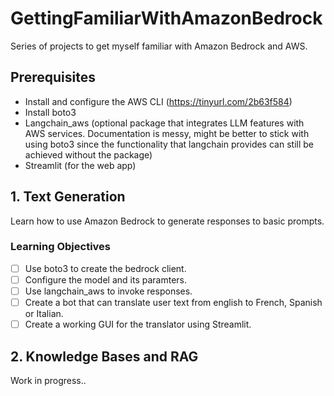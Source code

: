 # GettingFamiliarWithAmazonBedrock
Series of projects to get myself familiar with Amazon Bedrock and AWS.

## Prerequisites
- Install and configure the AWS CLI (https://tinyurl.com/2b63f584)
- Install boto3
- Langchain_aws (optional package that integrates LLM features with AWS services. Documentation is messy, might be better to stick with using boto3 since the functionality that langchain provides can still be achieved without the package)
- Streamlit (for the web app)

## 1. Text Generation
Learn how to use Amazon Bedrock to generate responses to basic prompts.
### Learning Objectives
- [ ] Use boto3 to create the bedrock client.
- [ ] Configure the model and its paramters.
- [ ] Use langchain_aws to invoke responses.
- [ ] Create a bot that can translate user text from english to French, Spanish or Italian.
- [ ] Create a working GUI for the translator using Streamlit.

## 2. Knowledge Bases and RAG
Work in progress..
